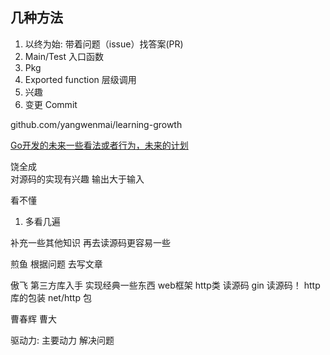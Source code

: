 ## 几种方法

1. 以终为始: 带着问题（issue）找答案(PR)
2. Main/Test 入口函数
3. Pkg
4. Exported function 层级调用
5. 兴趣
6. 变更 Commit

github.com/yangwenmai/learning-growth


[Go开发的未来一些看法或者行为，未来的计划](https://github.com/golang/proposal)


饶全成  
对源码的实现有兴趣 
输出大于输入

看不懂 
1. 多看几遍

补充一些其他知识 再去读源码更容易一些


煎鱼
根据问题 去写文章


傲飞
第三方库入手 实现经典一些东西 
web框架 http类 读源码 gin 读源码！ http库的包装
net/http 包


曹春辉 曹大


驱动力:
主要动力 解决问题










